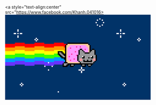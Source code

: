 <a style="text-align:center" src="https://www.facebook.com/Khanh.041016><img src="nyan-cat.gif"/></a>
